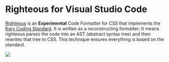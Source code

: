 
# Righteous for Visual Studio Code
[Righteous](https://coding.standards.kary.us/tools/righteous) is an __Experimental__ Code Formatter for CSS that implements the [Kary Coding Standard](https://coding.standards.kary.us/languages/css). It is written as a reconstructing formatter; It means righteous parses the code into an AST (abstract syntax tree) and then rewrites that tree to CSS. This technique ensures everything is based on the standard.

![](https://user-images.githubusercontent.com/2157285/45589436-a1e23b80-b93a-11e8-9d99-5ee882b3dd03.gif)